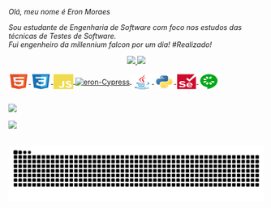 *Olá, meu nome é Eron Moraes*

*Sou estudante de Engenharia de Software com foco nos estudos das técnicas de Testes de Software.* </br>
*Fui engenheiro da millennium falcon por um dia! #Realizado!*

<div align="center">
  <a href="https://github.com/eron-moraes">
    <img height="180em" src="https://github-readme-stats.vercel.app/api/top-langs/?username=eron-moraes&show_icons=true&layout=compact&langs_count=8&theme=dracula"/>


<img height="180em" src="https://github-readme-stats.vercel.app/api?username=eron-moraes&show_icons=true&theme=dracula&include_all_commits=true&count_private=true"/>
</div>

<div style="display: inline_block"><br>
  
  <img align="center" alt="eron-HTML" height="30" width="40" src="https://raw.githubusercontent.com/devicons/devicon/master/icons/html5/html5-original.svg">
  <img align="center" alt="eron-CSS" height="30" width="40" src="https://raw.githubusercontent.com/devicons/devicon/master/icons/css3/css3-original.svg">
  <img align="center" alt="eron-Js" height="30" width="40" src="https://raw.githubusercontent.com/devicons/devicon/master/icons/javascript/javascript-plain.svg">
  
  <img align="center" alt="eron-Cypress" height="40" width="50" src="https://asset.brandfetch.io/idIq_kF0rb/idyrT1-xjS.svg">
  
  <img align="center" alt="eron-Java" height="30" width="40" src="https://raw.githubusercontent.com/devicons/devicon/master/icons/java/java-original.svg">
  
<img align="center" alt="eron-Python" height="30" width="40" src="https://github.com/devicons/devicon/blob/master/icons/python/python-original.svg">
  <img align="center" alt="eron-Selenium" height="30" width="40" src="https://github.com/devicons/devicon/blob/master/icons/selenium/selenium-original.svg">
  <img align="center" alt="eron-Cucumber" height="30" width="40" src="https://github.com/devicons/devicon/blob/master/icons/cucumber/cucumber-plain.svg">
 
</div>

##
 
  <a href="https://instagram.com/eron_moraes7" target="_blank"><img src="https://img.shields.io/badge/-Instagram-%23E4405F?style=for-the-badge&logo=instagram&logoColor=white" target="_blank"></a>
 	
  <a href="https://www.linkedin.com/in/eronmoraes7/" target="_blank"><img src="https://img.shields.io/badge/-LinkedIn-%230077B5?style=for-the-badge&logo=linkedin&logoColor=white" target="_blank"></a>
  ##
![](https://github.com/eron-moraes/eron-moraes/raw/output/github-contribution-grid-snake.svg)
